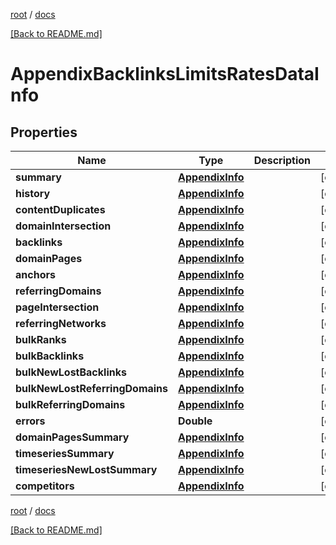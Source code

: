 [root](./../ "root") / [docs](./ "docs")

[[Back to README.md]](./../README.md "[Back to README.md]")

# AppendixBacklinksLimitsRatesDataInfo

## Properties

| Name | Type | Description | Notes |
|------------ | ------------- | ------------- | -------------|
|**summary** | [**AppendixInfo**](AppendixInfo.md) |  |  [optional] |
|**history** | [**AppendixInfo**](AppendixInfo.md) |  |  [optional] |
|**contentDuplicates** | [**AppendixInfo**](AppendixInfo.md) |  |  [optional] |
|**domainIntersection** | [**AppendixInfo**](AppendixInfo.md) |  |  [optional] |
|**backlinks** | [**AppendixInfo**](AppendixInfo.md) |  |  [optional] |
|**domainPages** | [**AppendixInfo**](AppendixInfo.md) |  |  [optional] |
|**anchors** | [**AppendixInfo**](AppendixInfo.md) |  |  [optional] |
|**referringDomains** | [**AppendixInfo**](AppendixInfo.md) |  |  [optional] |
|**pageIntersection** | [**AppendixInfo**](AppendixInfo.md) |  |  [optional] |
|**referringNetworks** | [**AppendixInfo**](AppendixInfo.md) |  |  [optional] |
|**bulkRanks** | [**AppendixInfo**](AppendixInfo.md) |  |  [optional] |
|**bulkBacklinks** | [**AppendixInfo**](AppendixInfo.md) |  |  [optional] |
|**bulkNewLostBacklinks** | [**AppendixInfo**](AppendixInfo.md) |  |  [optional] |
|**bulkNewLostReferringDomains** | [**AppendixInfo**](AppendixInfo.md) |  |  [optional] |
|**bulkReferringDomains** | [**AppendixInfo**](AppendixInfo.md) |  |  [optional] |
|**errors** | **Double** |  |  [optional] |
|**domainPagesSummary** | [**AppendixInfo**](AppendixInfo.md) |  |  [optional] |
|**timeseriesSummary** | [**AppendixInfo**](AppendixInfo.md) |  |  [optional] |
|**timeseriesNewLostSummary** | [**AppendixInfo**](AppendixInfo.md) |  |  [optional] |
|**competitors** | [**AppendixInfo**](AppendixInfo.md) |  |  [optional] |

[root](./../ "root") / [docs](./ "docs")

[[Back to README.md]](./../README.md "[Back to README.md]")